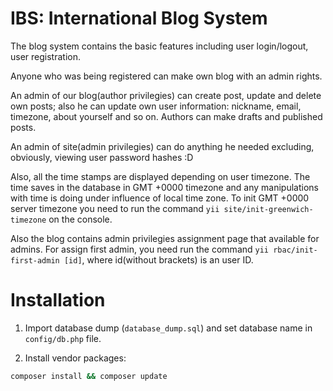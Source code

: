 IBS: International Blog System
==============================

The blog system contains the basic features including user login/logout, user registration.

Anyone who was being registered can make own blog with an admin rights.

An admin of our blog(author privilegies) can create post, update and delete own posts; also he can update own user information: nickname, email, timezone, about yourself and so on.
Authors can make drafts and published posts.

An admin of site(admin privilegies) can do anything he needed excluding, obviously, viewing user password hashes :D

Also, all the time stamps are displayed depending on user timezone.
The time saves in the database in GMT +0000 timezone and any manipulations with time is doing under influence of local time zone.
To init GMT +0000 server timezone you need to run the command `yii site/init-greenwich-timezone` on the console.

Also the blog contains admin privilegies assignment page that available for admins. 
For assign first admin, you need run the command `yii rbac/init-first-admin [id]`, where id(without brackets) is an user ID.

Installation
============

1. Import database dump (`database_dump.sql`) and set database name in `config/db.php` file.

2. Install vendor packages:
```bash
composer install && composer update
```
